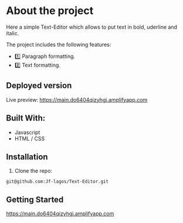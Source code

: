 # About the project

Here a simple Text-Editor which allows to put text in bold, uderline and italic. 

The project includes the following features:     
- 1️⃣ Paragraph formatting.
- 2️⃣ Text formatting.

## Deployed version

Live preview: https://main.do6404qizyhgj.amplifyapp.com 

## Built With: 

- Javascript
- HTML / CSS

## Installation

1. Clone the repo:
```
git@github.com:Jf-lagos/Text-Editor.git
````

## Getting Started 

https://main.do6404qizyhgj.amplifyapp.com 



